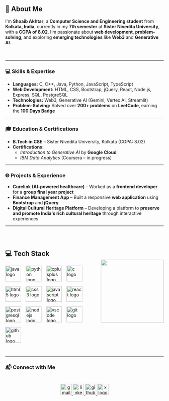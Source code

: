 <div style="display: flex; align-items: center; justify-content: space-between; padding: 20px 0;">
  <div style="flex: 1;">
    <h2>👋 About Me</h2>
    <p>
      I'm <strong>Shoaib Akhtar</strong>, a <strong>Computer Science and Engineering student</strong> from <strong>Kolkata, India</strong>, currently in my <strong>7th semester</strong> at <strong>Sister Nivedita University</strong>, with a <strong>CGPA of 8.02</strong>. I’m passionate about <strong>web development</strong>, <strong>problem-solving</strong>, and exploring <strong>emerging technologies</strong> like <strong>Web3</strong> and <strong>Generative AI</strong>.
    </p>
  </div>
</div>

---

### 💻 Skills & Expertise
- **Languages:** C, C++, Java, Python, JavaScript, TypeScript  
- **Web Development:** HTML, CSS, Bootstrap, jQuery, React, Node.js, Express, SQL, PostgreSQL  
- **Technologies:** Web3, Generative AI (Gemini, Vertex AI, Streamlit)  
- **Problem-Solving:** Solved over **200+ problems** on **LeetCode**, earning the **100 Days Badge**

---

### 🎓 Education & Certifications
- **B.Tech in CSE** – Sister Nivedita University, Kolkata (CGPA: 8.02)  
- **Certifications:**  
  - *Introduction to Generative AI* by **Google Cloud**  
  - *IBM Data Analytics* (Coursera – in progress)

---

### 🌐 Projects & Experience
- **Curelink (AI-powered healthcare)** – Worked as a **frontend developer** for a **group final year project**  
- **Finance Management App** – Built a responsive **web application** using **Bootstrap** and **jQuery**  
- **Digital Cultural Heritage Platform** – Developing a platform to **preserve and promote India's rich cultural heritage** through interactive experiences  

---

<div style="display: flex; align-items: center; justify-content: space-between; padding: 30px 0;">
  <div style="flex: 1; display: flex; flex-direction: column;">
    <h2>💻 Tech Stack</h2>
    <div style="display: flex; flex-wrap: wrap; gap: 15px; justify-content: flex-start;">
      <img src="https://cdn.jsdelivr.net/gh/devicons/devicon/icons/java/java-original.svg" height="50" alt="java logo" />
      <img src="https://cdn.jsdelivr.net/gh/devicons/devicon/icons/python/python-original.svg" height="50" alt="python logo" />
      <img src="https://cdn.jsdelivr.net/gh/devicons/devicon/icons/cplusplus/cplusplus-original.svg" height="50" alt="cplusplus logo" />
      <img src="https://cdn.jsdelivr.net/gh/devicons/devicon/icons/c/c-original.svg" height="50" alt="c logo" />
      <img src="https://cdn.jsdelivr.net/gh/devicons/devicon/icons/html5/html5-original.svg" height="50" alt="html5 logo" />
      <img src="https://cdn.jsdelivr.net/gh/devicons/devicon/icons/css3/css3-original.svg" height="50" alt="css3 logo" />
      <img src="https://cdn.jsdelivr.net/gh/devicons/devicon/icons/javascript/javascript-original.svg" height="50" alt="javascript logo" />
      <img src="https://cdn.jsdelivr.net/gh/devicons/devicon/icons/react/react-original.svg" height="50" alt="react logo" />
      <img src="https://cdn.jsdelivr.net/gh/devicons/devicon/icons/postgresql/postgresql-original.svg" height="50" alt="postgresql logo" />
      <img src="https://cdn.jsdelivr.net/gh/devicons/devicon/icons/nodejs/nodejs-original.svg" height="50" alt="nodejs logo" />
      <img src="https://cdn.jsdelivr.net/gh/devicons/devicon/icons/vscode/vscode-original.svg" height="50" alt="vscode logo" />
      <img src="https://cdn.jsdelivr.net/gh/devicons/devicon/icons/git/git-original.svg" height="50" alt="git logo" />
      <img src="https://cdn.jsdelivr.net/gh/devicons/devicon/icons/github/github-original.svg" height="50" alt="github logo" />
    </div>
  </div>

  <div style="flex: 0.5; display: flex; justify-content: center; align-items: center;">
    <img height="200" src="https://media1.giphy.com/media/v1.Y2lkPTc5MGI3NjExdTVpY2NhbzU2NHJtZG5mNDR3YTdtd3o0NHlvZzV5d2c4amxuc3JvbCZlcD12MV9pbnRlcm5hbF9naWZfYnlfaWQmY3Q9Zw/zqihZZ5Qny4q4/giphy.gif" />
  </div>
</div>


---

### 📬 Connect with Me
<div align="center" style="padding: 20px 0;">
  <a href="mailto:shoaibakhtar2302@gmail.com" target="_blank">
    <img src="https://img.shields.io/static/v1?message=Gmail&logo=gmail&label=&color=D14836&logoColor=white&labelColor=&style=for-the-badge" height="35" alt="gmail logo" />
  </a>
  <a href="https://www.linkedin.com/in/shoaib-akhtar-658988232/" target="_blank">
    <img src="https://img.shields.io/static/v1?message=LinkedIn&logo=linkedin&label=&color=0077B5&logoColor=white&labelColor=&style=for-the-badge" height="35" alt="linkedin logo" />
  </a>
  <a href="https://github.com/Akhtarx10" target="_blank">
    <img src="https://img.shields.io/static/v1?message=GitHub&logo=github&label=&color=181717&logoColor=white&labelColor=&style=for-the-badge" height="35" alt="github logo" />
  </a>
  <a href="https://x.com/Akhtar_x11" target="_blank">
    <img src="https://img.shields.io/static/v1?message=X&logo=twitter&label=&color=000000&logoColor=white&labelColor=&style=for-the-badge" height="35" alt="x logo" />
  </a>
</div>
